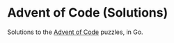 # Advent of Code (Solutions)

Solutions to the [Advent of Code](http://adventofcode.com/) puzzles, in Go.
